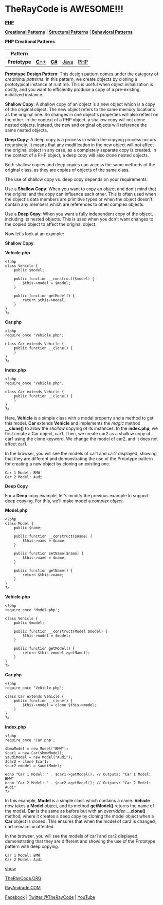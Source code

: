 # TheRayCode is AWESOME!!!

**[PHP](../README.md)**  

**[Creational Patterns](../README.md)** | **[Structural Patterns](../../Structural/README.md)** | **[Behavioral Patterns](../../Behavioral/README.md)**

**PHP Creational Patterns**


|Pattern|   |   |   |   |
|---|---|---|---|---|
| **Prototype** | [**C++**](../../../CPP/Creational/Prototype/README.md) | [**C#**](../../../Csharp/Creational/Prototype/README.md) | [Java](../../../Java/Creational/Prototype/README.md) | [PHP](../../../PHP/Creational/Prototype/README.md) |


**Prototype Design Pattern**: 
This design pattern comes under the category of *creational patterns*. 
In this pattern, we create objects by cloning a prototypical instance at runtime. 
This is useful when object initialization is costly, and you want to efficiently produce a copy of a pre-existing, initialized instance.

**Shallow Copy**: A shallow copy of an object is a new object which is a copy of the original object. 
The new object refers to the same memory locations as the original one. 
So changes in one object's properties will also reflect on the other. 
In the context of a PHP object, a shallow copy will not clone nested objects. 
Instead, the new and original objects will reference the same nested objects.

**Deep Copy**: A deep copy is a process in which the copying process occurs recursively. 
It means that any modification in the new object will not affect the original object in any case, as a completely separate copy is created. 
In the context of a PHP object, a deep copy will also clone nested objects.

Both shallow copies and deep copies can access the same methods of the original class, as they are copies of objects of the same class.

The use of shallow copy vs. deep copy depends on your requirements:

Use a **Shallow Copy**: When you want to copy an object and don't mind that the original and the copy can influence each other. 
This is often used when the object's data members are primitive types or when the object doesn't contain any members which are references to other complex objects.
    
Use a **Deep Copy**: When you want a fully independent copy of the object, including its nested objects. 
This is used when you don't want changes to the copied object to affect the original object.

Now let's look at an example:

**Shallow Copy**

**Vehicle.php**
```
<?php
class Vehicle {
    public $model;

    public function __construct($model) {
        $this->model = $model;
    }

    public function getModel() {
        return $this->model;
    }
}
?>
```
**Car.php**
```
<?php
require_once 'Vehicle.php';

class Car extends Vehicle {
    public function __clone() {
    }
}
?>
```
**index.php**
```
<?php
require_once 'Vehicle.php';

class Car extends Vehicle {
    public function __clone() {
    }
}
?>
```
Here, **Vehicle** is a simple class with a model property and a method to get this model. 
**Car** extends **Vehicle** and implements the *magic* method **__clone()** to allow the *shallow* copying of its instances. 
In the **index.php**, we first create a Car object, car1. 
Then, we create car2 as a shallow copy of car1 using the clone keyword. We change the model of car2, and it does not affect car1.

In the browser, you will see the models of car1 and car2 displayed, showing that they are different and demonstrating the use of the Prototype pattern for creating a new object by cloning an existing one.

```
Car 1 Model: BMW
Car 2 Model: Audi
```

**Deep Copy** 

For a **Deep** copy example, let's modify the previous example to support deep copying. 
For this, we'll make model a *complex object*.

**Model.php**
```
<?php
class Model {
    public $name;

    public function __construct($name) {
        $this->name = $name;
    }

    public function setName($name) {
        $this->name = $name;
    }

    public function getName() {
        return $this->name;
    }
}
?>
```

**Vehicle.php**
```
<?php
require_once 'Model.php';

class Vehicle {
    public $model;

    public function __construct(Model $model) {
        $this->model = $model;
    }

    public function getModel() {
        return $this->model->getName();
    }
}
?>
```
**Car.php**

```
<?php
require_once 'Vehicle.php';

class Car extends Vehicle {
    public function __clone() {
        $this->model = clone $this->model;
    }
}
?>
```
**index.php**

```
<?php
require_once 'Car.php';

$bmwModel = new Model("BMW");
$car1 = new Car($bmwModel);
$audiModel = new Model("Audi");
$car2 = clone $car1;
$car2->model = $audiModel;

echo "Car 1 Model: " . $car1->getModel(); // Outputs: "Car 1 Model: BMW"
echo "Car 2 Model: " . $car2->getModel(); // Outputs: "Car 2 Model: Audi"
?>
```

In this example, **Model** is a simple class which contains a name. 
**Vehicle** now takes a **Model** object, and its method **getModel()** returns the name of the model. 
**Car** is the same as before but with an *overridden* **__clone()** method, where it creates a deep copy by cloning the model object when a **Car** object is cloned. 
This ensures that when the model of car2 is changed, car1 remains unaffected.

In the browser, you will see the models of car1 and car2 displayed, demonstrating that they are different and showing the use of the Prototype pattern with deep copying.

```
Car 1 Model: BMW
Car 2 Model: Audi
```


[show](./script/page01.md)

[TheRayCode.ORG](https://www.TheRayCode.org)  

[RayAndrade.COM](https://www.RayAndrade.com)

[Facebook](https://www.facebook.com/TheRayCode/) | [Twitter @TheRayCode](https://www.twitter.com/TheRayCode/) | [YouTube](https://www.youtube.com/TheRayCode/)
